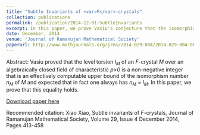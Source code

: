```yaml
---
title: "Subtle Invariants of <var>F</var>-crystals"
collection: publications
permalink: /publication/2014-12-01-SubtleInvariants
excerpt: In this paper, we prove Vasiu's conjecture that the isomorphism number of an <var>F</var>-crystal is equal to its level torsion.
date: December, 2014
venue: 'Journal of Ramanujan Mathematical Society'
paperurl: http://www.mathjournals.org/jrms/2014-029-004/2014-029-004-003.html
---
```

Abstract: Vasiu proved that the level torsion <var>l<sub>M</sub></var> of an <var>F</var>-crystal <var>M</var> over an algebraically closed field of characteristic <var>p>0</var> is a non-negative integer that is an effectively computable upper bound of the isomorphism number <var>n<sub>M</sub></var> of <var>M</var> and expected that in fact one always has <var>n<sub>M</sub> = l<sub>M</sub></var>. In this paper, we prove that this equality holds.

[Download paper here](http://www.mathjournals.org/jrms/2014-029-004/2014-029-004-003.html)

Recommended citation: Xiao Xiao, Subtle invariants of <var>F</var>-crystals, Journal of Ramanujan Mathematical Society, Volume 29, Issue 4 December 2014, Pages 413-458